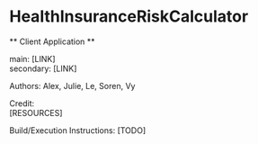 # HealthInsuranceRiskCalculator
** Client Application **  
  
main: [LINK]  
secondary: [LINK]  
  
Authors: Alex, Julie, Le, Soren, Vy  
  
Credit:  
[RESOURCES]  

Build/Execution Instructions: [TODO]  
